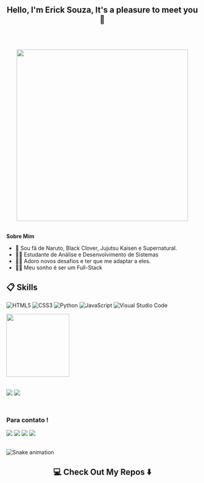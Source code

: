 <h2 align="center"> Hello, I'm Erick Souza, It's a pleasure to meet you 👋</h2>
<br />

<p align="center">
<br><img src="https://media.giphy.com/media/2IudUHdI075HL02Pkk/giphy.gif" width="450px"><br><br>
</p>

**Sobre Mim**
- 🧙 Sou fã de Naruto, Black Clover, Jujutsu Kaisen e Supernatural.
- 👨‍🎓 Estudante de Análise e Desenvolvimento de Sistemas
- 🧗‍♂️ Adoro novos desafios e ter que me adaptar a eles.
- 👨‍💻 Meu sonho é ser um Full-Stack

## 📋 Skills

![HTML5](https://img.shields.io/badge/html5-%23E34F26.svg?style=for-the-badge&logo=html5&logoColor=white)
![CSS3](https://img.shields.io/badge/css3-%231572B6.svg?style=for-the-badge&logo=css3&logoColor=white)
![Python](https://img.shields.io/badge/python-3670A0?style=for-the-badge&logo=python&logoColor=ffdd54)
![JavaScript](https://img.shields.io/badge/javascript-%23323330.svg?style=for-the-badge&logo=javascript&logoColor=%23F7DF1E)
![Visual Studio Code](https://img.shields.io/badge/Visual%20Studio%20Code-0078d7.svg?style=for-the-badge&logo=visual-studio-code&logoColor=white)
<br />

<div>
   <a href="https://github.com/ErickszDEV">
   
   <img height="165em" src="https://github-readme-stats.vercel.app/api/top-langs/?username=ErickszDEV&layout=compact&langs_count=6&theme=radical"/>
</div>
     
 <br />
     
<a href="https://github.com/ErickszDEV/PROJETOS-DEV-EM-DOBRO"><img align="center" src="https://github-readme-stats.vercel.app/api/pin/?username=ErickszDEV&repo=PROJETOS-DEV-EM-DOBRO&theme=buefy"/></a>
<a href="https://github.com/ErickszDEV/IMC-Interface-Grafica"><img align="center" src="https://github-readme-stats.vercel.app/api/pin/?username=ErickszDEV&repo=IMC-Interface-Grafica&theme=buefy"/></a>

<br />

### Para contato !
 
<div> 
  <a href="https://instagram.com/suxpeit0_dev" target="_blank"><img src="https://img.shields.io/badge/-Instagram-%23E4405F?style=for-the-badge&logo=instagram&logoColor=white" target="_blank"></a>
  <a href = "mailto:ericksouzadeveloper@yahoo.com" target="_blank"><img src="https://img.shields.io/badge/Gmail-D14836?style=for-the-badge&logo=gmail&logoColor=white" target="_blank"></a>
  <a href="https://www.linkedin.com/in/ericksouza-dev" target="_blank"><img src="https://img.shields.io/badge/LinkedIn-0077B5?style=for-the-badge&logo=linkedin&logoColor=white" target="_blank"></a>
  <a href="#" target="_blank"><img src="https://img.shields.io/badge/website-000000?style=for-the-badge&logo=About.me&logoColor=white" target="_blank"></a>
</div>

<br />

![Snake animation](https://github.com/ErickszDEV/ErickszDEV/blob/output/github-contribution-grid-snake.svg)

<h2  align="center">💻 Check Out My Repos ⬇️ </h2>
